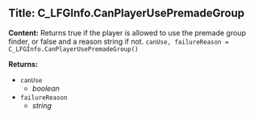 ## Title: C_LFGInfo.CanPlayerUsePremadeGroup

**Content:**
Returns true if the player is allowed to use the premade group finder, or false and a reason string if not.
`canUse, failureReason = C_LFGInfo.CanPlayerUsePremadeGroup()`

**Returns:**
- `canUse`
  - *boolean*
- `failureReason`
  - *string*
